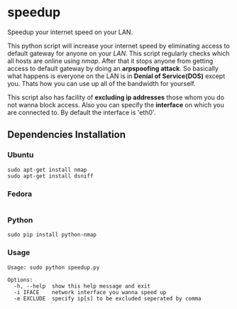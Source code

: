 # speedup
Speedup your internet speed on your LAN.

This python script will increase your internet speed by eliminating access to default gateway for anyone on your *LAN*. This script regularly checks which all hosts are online using *nmap*. After that it stops anyone from getting access to default gateway by doing an **arpspoofing attack**. So basically what happens is everyone on the LAN is in **Denial of Service(DOS)** except you. Thats how you can use up all of the bandwidth for yourself.

This script also has facility of **excluding ip addresses** those whom you do not wanna block access. Also you can specify the **interface** on which you are connected to. By default the interface is 'eth0'.

## Dependencies Installation
### Ubuntu
```
sudo apt-get install nmap
sudo apt-get install dsniff
```
### Fedora
```
```
### Python
```
sudo pip install python-nmap
```

### Usage
```
Usage: sudo python speedup.py

Options:
  -h, --help  show this help message and exit
  -i IFACE    network interface you wanna speed up
  -e EXCLUDE  specify ip[s] to be excluded seperated by comma

```
